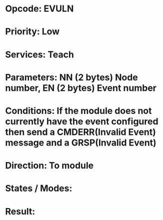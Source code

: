 # Opcode: EVULN
# Priority: Low
# Services: Teach
# Parameters: NN (2 bytes) Node number, EN (2 bytes) Event number
# Conditions: If the module does not currently have the event configured then send a CMDERR(Invalid Event) message and a GRSP(Invalid Event)
# Direction: To module
# States / Modes: 
# Result: 